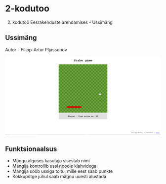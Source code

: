 # 2-kodutoo

2. kodutöö Eesrakenduste arendamises - Ussimäng

## Ussimäng
Autor - Filipp-Artur Pljassunov


![image](screenshot.png)


## Funktsionaalsus

* Mängu alguses kasutaja sisestab nimi
* Mängija kontrollib ussi nooole klahvidega
* Mängija sööb ussiga toitu, mille eest saab punkte
* Kokkupõtge juhul saab mägnu uuesti alustada